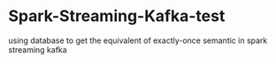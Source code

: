 # Spark-Streaming-Kafka-test
using database to get the equivalent of exactly-once semantic in spark streaming kafka
